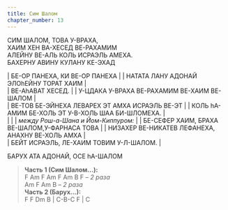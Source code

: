 ```yaml
---
title: Сим Шалом
chapter_number: 13
---
```


СИМ ШАЛОМ, ТОВА У-ВРАХА,  
ХАИМ ХЕН ВА-ХЕСЕД ВЕ-РАХАМИМ  
АЛЕЙНУ ВЕ-АЛЬ КОЛЬ ИСРАЭЛЬ АМЕХА.  
БАХЕРНУ АВИНУ КУЛАНУ КЕ-ЭХАД  

| БЕ-ОР ПАНЕХА, КИ ВЕ-ОР ПАНЕХА                    | 
| НАТАТА ЛАНУ АДОНАЙ ЭЛОhЕЙНУ ТОРАТ ХАИМ           |  
| ВЕ-АhАВАТ ХЕСЕД.                                 |
| У-ЦДАКА У-ВРАХА ВЕ-РАХАМИМ ВЕ-ХАИМ ВЕ-ШАЛОМ      |  
| ВЕ-ТОВ БЕ-ЭЙНЕХА ЛЕВАРЕХ ЭТ АМХА ИСРАЭЛЬ ВЕ-ЭТ   |
| КОЛЬ hА-АМИМ БЕ-ХОЛЬ ЭТ У-В-ХОЛЬ ШАА БИ-ШЛОМЕХА. |  
|                                                  |
| *между Рош-а-Шана и Йом-Киппуром:*              | 
| БЕ-СЕФЕР ХАИМ, БРАХА ВЕ-ШАЛОМ,У-ФАРНАСА ТОВА     | 
| НИЗАХЕР ВЕ-НИКАТЕВ ЛЕФАНЕХА, АНАХНУ ВЕ-ХОЛЬ АМХА |  
| БЕЙТ ИСРАЭЛЬ, ЛЕ-ХАИМ ТОВИМ У-Л-ШАЛОМ.           |

БАРУХ АТА АДОНАЙ, ОСЕ hА-ШАЛОМ

>**Часть 1 (Сим Шалом…):**  
F Am F Am F Am B F *– 2 раза*  
Am F Am B *– 2 раза*  
**Часть 2 (Барух…):**  
F F Dm B | C-B-C F | C

